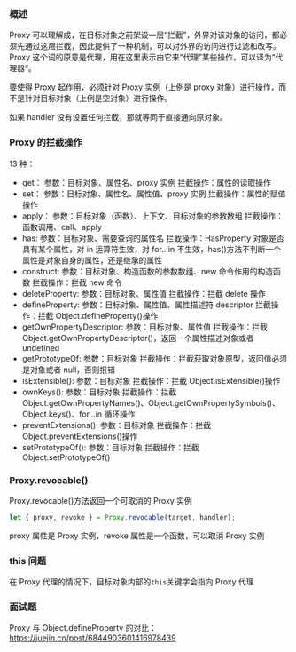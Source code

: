 ### 概述

Proxy 可以理解成，在目标对象之前架设一层“拦截”，外界对该对象的访问，都必须先通过这层拦截，因此提供了一种机制，可以对外界的访问进行过滤和改写。Proxy 这个词的原意是代理，用在这里表示由它来“代理”某些操作，可以译为“代理器”。

要使得 Proxy 起作用，必须针对 Proxy 实例（上例是 proxy 对象）进行操作，而不是针对目标对象（上例是空对象）进行操作。

如果 handler 没有设置任何拦截，那就等同于直接通向原对象。

### Proxy 的拦截操作

13 种：

- get：
  参数：目标对象、属性名、proxy 实例
  拦截操作：属性的读取操作
- set：
  参数：目标对象、属性名、属性值、proxy 实例
  拦截操作：属性的赋值操作
- apply：
  参数：目标对象（函数）、上下文、目标对象的参数数组
  拦截操作：函数调用、call、apply
- has:
  参数：目标对象、需要查询的属性名
  拦截操作：HasProperty 对象是否具有某个属性，对 in 运算符生效，对 for...in 不生效，has()方法不判断一个属性是对象自身的属性，还是继承的属性
- construct:
  参数：目标对象、构造函数的参数数组、new 命令作用的构造函数
  拦截操作：拦截 new 命令
- deleteProperty:
  参数：目标对象、属性值
  拦截操作：拦截 delete 操作
- defineProperty:
  参数：目标对象、属性值、属性描述符 descriptor
  拦截操作：拦截 Object.defineProperty()操作
- getOwnPropertyDescriptor:
  参数：目标对象、属性值
  拦截操作：拦截 Object.getOwnPropertyDescriptor()，返回一个属性描述对象或者 undefined
- getPrototypeOf:
  参数：目标对象
  拦截操作：拦截获取对象原型，返回值必须是对象或者 null，否则报错
- isExtensible():
  参数：目标对象
  拦截操作：拦截 Object.isExtensible()操作
- ownKeys():
  参数：目标对象
  拦截操作：拦截 Object.getOwnPropertyNames()、Object.getOwnPropertySymbols()、Object.keys()、for...in 循环操作
- preventExtensions():
  参数：目标对象
  拦截操作：拦截 Object.preventExtensions()操作
- setPrototypeOf():
  参数：目标对象
  拦截操作：拦截 Object.setPrototypeOf()

### Proxy.revocable()

Proxy.revocable()方法返回一个可取消的 Proxy 实例

```js
let { proxy, revoke } = Proxy.revocable(target, handler);
```

proxy 属性是 Proxy 实例，revoke 属性是一个函数，可以取消 Proxy 实例

### this 问题

在 Proxy 代理的情况下，目标对象内部的`this`关键字会指向 Proxy 代理

### 面试题

Proxy 与 Object.defineProperty 的对比：https://juejin.cn/post/6844903601416978439
